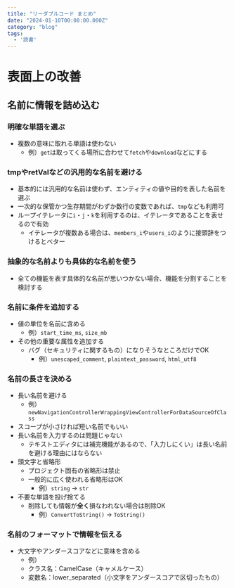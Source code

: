 ```yaml
---
title: "リーダブルコード まとめ"
date: "2024-01-10T00:00:00.000Z"
category: "blog"
tags:
  - '読書'
---
```


# 表面上の改善
## 名前に情報を詰め込む
### 明確な単語を選ぶ
- 複数の意味に取れる単語は使わない
  - 例）`get`は取ってくる場所に合わせて`fetch`や`download`などにする

### tmpやretValなどの汎用的な名前を避ける
- 基本的には汎用的な名前は使わず、エンティティの値や目的を表した名前を選ぶ
- 一次的な保管かつ生存期間がわずか数行の変数であれば、`tmp`なども利用可
- ループイテレータに`i`・`j`・`k`を利用するのは、イテレータであることを表せるので有効
  - イテレータが複数ある場合は、`members_i`や`users_i`のように接頭辞をつけるとベター

### 抽象的な名前よりも具体的な名前を使う
- 全ての機能を表す具体的な名前が思いつかない場合、機能を分割することを検討する

### 名前に条件を追加する
- 値の単位を名前に含める
  - 例）`start_time_ms`, `size_mb`
- その他の重要な属性を追加する
  - バグ（セキュリティに関するもの）になりそうなところだけでOK
    - 例）`unescaped_comment`, `plaintext_password`, `html_utf8`

### 名前の長さを決める
- 長い名前を避ける
  - 例）`newNavigationControllerWrappingViewControllerForDataSourceOfClass`
- スコープが小さければ短い名前でもいい
- 長い名前を入力するのは問題じゃない
  - テキストエディタには補完機能があるので、「入力しにくい」は長い名前を避ける理由にはならない
- 頭文字と省略形
  - プロジェクト固有の省略形は禁止
  - 一般的に広く使われる省略形はOK
    - 例）`string` -> `str`
- 不要な単語を投げ捨てる
  - 削除しても情報が**全く**損なわれない場合は削除OK
    - 例）`ConvertToString()` -> `ToString()`

### 名前のフォーマットで情報を伝える
- 大文字やアンダースコアなどに意味を含める
  - 例）
  - クラス名：CamelCase（キャメルケース）
  - 変数名：lower_separated（小文字をアンダースコアで区切ったもの）
